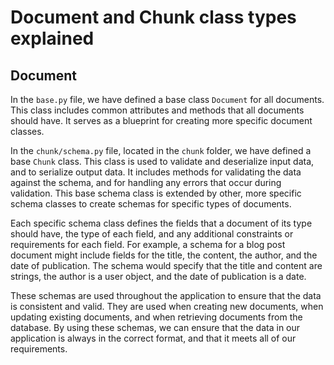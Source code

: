 # Document and Chunk class types explained

## Document

In the `base.py` file, we have defined a base class `Document` for all documents. This class includes common attributes and methods that all documents should have. It serves as a blueprint for creating more specific document classes.

In the `chunk/schema.py` file, located in the `chunk` folder, we have defined a base `Chunk` class. This class is used to validate and deserialize input data, and to serialize output data. It includes methods for validating the data against the schema, and for handling any errors that occur during validation. This base schema class is extended by other, more specific schema classes to create schemas for specific types of documents.

Each specific schema class defines the fields that a document of its type should have, the type of each field, and any additional constraints or requirements for each field. For example, a schema for a blog post document might include fields for the title, the content, the author, and the date of publication. The schema would specify that the title and content are strings, the author is a user object, and the date of publication is a date.

These schemas are used throughout the application to ensure that the data is consistent and valid. They are used when creating new documents, when updating existing documents, and when retrieving documents from the database. By using these schemas, we can ensure that the data in our application is always in the correct format, and that it meets all of our requirements.
